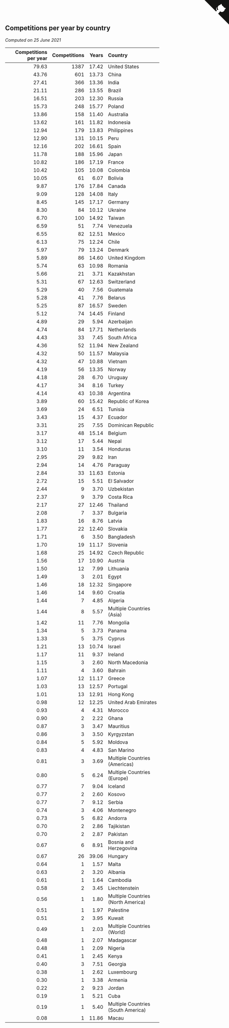 ## Competitions per year by country

*Computed on 25 June 2021*

| Competitions per year | Competitions | Years | Country |
| ---: | ---: | ---: | :--- |
| 79.63 | 1387 | 17.42 | United States |
| 43.76 | 601 | 13.73 | China |
| 27.41 | 366 | 13.36 | India |
| 21.11 | 286 | 13.55 | Brazil |
| 16.51 | 203 | 12.30 | Russia |
| 15.73 | 248 | 15.77 | Poland |
| 13.86 | 158 | 11.40 | Australia |
| 13.62 | 161 | 11.82 | Indonesia |
| 12.94 | 179 | 13.83 | Philippines |
| 12.90 | 131 | 10.15 | Peru |
| 12.16 | 202 | 16.61 | Spain |
| 11.78 | 188 | 15.96 | Japan |
| 10.82 | 186 | 17.19 | France |
| 10.42 | 105 | 10.08 | Colombia |
| 10.05 | 61 | 6.07 | Bolivia |
| 9.87 | 176 | 17.84 | Canada |
| 9.09 | 128 | 14.08 | Italy |
| 8.45 | 145 | 17.17 | Germany |
| 8.30 | 84 | 10.12 | Ukraine |
| 6.70 | 100 | 14.92 | Taiwan |
| 6.59 | 51 | 7.74 | Venezuela |
| 6.55 | 82 | 12.51 | Mexico |
| 6.13 | 75 | 12.24 | Chile |
| 5.97 | 79 | 13.24 | Denmark |
| 5.89 | 86 | 14.60 | United Kingdom |
| 5.74 | 63 | 10.98 | Romania |
| 5.66 | 21 | 3.71 | Kazakhstan |
| 5.31 | 67 | 12.63 | Switzerland |
| 5.29 | 40 | 7.56 | Guatemala |
| 5.28 | 41 | 7.76 | Belarus |
| 5.25 | 87 | 16.57 | Sweden |
| 5.12 | 74 | 14.45 | Finland |
| 4.89 | 29 | 5.94 | Azerbaijan |
| 4.74 | 84 | 17.71 | Netherlands |
| 4.43 | 33 | 7.45 | South Africa |
| 4.36 | 52 | 11.94 | New Zealand |
| 4.32 | 50 | 11.57 | Malaysia |
| 4.32 | 47 | 10.88 | Vietnam |
| 4.19 | 56 | 13.35 | Norway |
| 4.18 | 28 | 6.70 | Uruguay |
| 4.17 | 34 | 8.16 | Turkey |
| 4.14 | 43 | 10.38 | Argentina |
| 3.89 | 60 | 15.42 | Republic of Korea |
| 3.69 | 24 | 6.51 | Tunisia |
| 3.43 | 15 | 4.37 | Ecuador |
| 3.31 | 25 | 7.55 | Dominican Republic |
| 3.17 | 48 | 15.14 | Belgium |
| 3.12 | 17 | 5.44 | Nepal |
| 3.10 | 11 | 3.54 | Honduras |
| 2.95 | 29 | 9.82 | Iran |
| 2.94 | 14 | 4.76 | Paraguay |
| 2.84 | 33 | 11.63 | Estonia |
| 2.72 | 15 | 5.51 | El Salvador |
| 2.44 | 9 | 3.70 | Uzbekistan |
| 2.37 | 9 | 3.79 | Costa Rica |
| 2.17 | 27 | 12.46 | Thailand |
| 2.08 | 7 | 3.37 | Bulgaria |
| 1.83 | 16 | 8.76 | Latvia |
| 1.77 | 22 | 12.40 | Slovakia |
| 1.71 | 6 | 3.50 | Bangladesh |
| 1.70 | 19 | 11.17 | Slovenia |
| 1.68 | 25 | 14.92 | Czech Republic |
| 1.56 | 17 | 10.90 | Austria |
| 1.50 | 12 | 7.99 | Lithuania |
| 1.49 | 3 | 2.01 | Egypt |
| 1.46 | 18 | 12.32 | Singapore |
| 1.46 | 14 | 9.60 | Croatia |
| 1.44 | 7 | 4.85 | Algeria |
| 1.44 | 8 | 5.57 | Multiple Countries (Asia) |
| 1.42 | 11 | 7.76 | Mongolia |
| 1.34 | 5 | 3.73 | Panama |
| 1.33 | 5 | 3.75 | Cyprus |
| 1.21 | 13 | 10.74 | Israel |
| 1.17 | 11 | 9.37 | Ireland |
| 1.15 | 3 | 2.60 | North Macedonia |
| 1.11 | 4 | 3.60 | Bahrain |
| 1.07 | 12 | 11.17 | Greece |
| 1.03 | 13 | 12.57 | Portugal |
| 1.01 | 13 | 12.91 | Hong Kong |
| 0.98 | 12 | 12.25 | United Arab Emirates |
| 0.93 | 4 | 4.31 | Morocco |
| 0.90 | 2 | 2.22 | Ghana |
| 0.87 | 3 | 3.47 | Mauritius |
| 0.86 | 3 | 3.50 | Kyrgyzstan |
| 0.84 | 5 | 5.92 | Moldova |
| 0.83 | 4 | 4.83 | San Marino |
| 0.81 | 3 | 3.69 | Multiple Countries (Americas) |
| 0.80 | 5 | 6.24 | Multiple Countries (Europe) |
| 0.77 | 7 | 9.04 | Iceland |
| 0.77 | 2 | 2.60 | Kosovo |
| 0.77 | 7 | 9.12 | Serbia |
| 0.74 | 3 | 4.06 | Montenegro |
| 0.73 | 5 | 6.82 | Andorra |
| 0.70 | 2 | 2.86 | Tajikistan |
| 0.70 | 2 | 2.87 | Pakistan |
| 0.67 | 6 | 8.91 | Bosnia and Herzegovina |
| 0.67 | 26 | 39.06 | Hungary |
| 0.64 | 1 | 1.57 | Malta |
| 0.63 | 2 | 3.20 | Albania |
| 0.61 | 1 | 1.64 | Cambodia |
| 0.58 | 2 | 3.45 | Liechtenstein |
| 0.56 | 1 | 1.80 | Multiple Countries (North America) |
| 0.51 | 1 | 1.97 | Palestine |
| 0.51 | 2 | 3.95 | Kuwait |
| 0.49 | 1 | 2.03 | Multiple Countries (World) |
| 0.48 | 1 | 2.07 | Madagascar |
| 0.48 | 1 | 2.09 | Nigeria |
| 0.41 | 1 | 2.45 | Kenya |
| 0.40 | 3 | 7.51 | Georgia |
| 0.38 | 1 | 2.62 | Luxembourg |
| 0.30 | 1 | 3.38 | Armenia |
| 0.22 | 2 | 9.23 | Jordan |
| 0.19 | 1 | 5.21 | Cuba |
| 0.19 | 1 | 5.40 | Multiple Countries (South America) |
| 0.08 | 1 | 11.86 | Macau |


<a href="https://github.com/jonatanklosko/wca_statistics" class="github-corner" aria-label="View source on Github"><svg width="80" height="80" viewBox="0 0 250 250" style="fill:#151513; color:#fff; position: absolute; top: 0; border: 0; right: 0;" aria-hidden="true"><path d="M0,0 L115,115 L130,115 L142,142 L250,250 L250,0 Z"></path><path d="M128.3,109.0 C113.8,99.7 119.0,89.6 119.0,89.6 C122.0,82.7 120.5,78.6 120.5,78.6 C119.2,72.0 123.4,76.3 123.4,76.3 C127.3,80.9 125.5,87.3 125.5,87.3 C122.9,97.6 130.6,101.9 134.4,103.2" fill="currentColor" style="transform-origin: 130px 106px;" class="octo-arm"></path><path d="M115.0,115.0 C114.9,115.1 118.7,116.5 119.8,115.4 L133.7,101.6 C136.9,99.2 139.9,98.4 142.2,98.6 C133.8,88.0 127.5,74.4 143.8,58.0 C148.5,53.4 154.0,51.2 159.7,51.0 C160.3,49.4 163.2,43.6 171.4,40.1 C171.4,40.1 176.1,42.5 178.8,56.2 C183.1,58.6 187.2,61.8 190.9,65.4 C194.5,69.0 197.7,73.2 200.1,77.6 C213.8,80.2 216.3,84.9 216.3,84.9 C212.7,93.1 206.9,96.0 205.4,96.6 C205.1,102.4 203.0,107.8 198.3,112.5 C181.9,128.9 168.3,122.5 157.7,114.1 C157.9,116.9 156.7,120.9 152.7,124.9 L141.0,136.5 C139.8,137.7 141.6,141.9 141.8,141.8 Z" fill="currentColor" class="octo-body"></path></svg></a><style>.github-corner:hover .octo-arm{animation:octocat-wave 560ms ease-in-out}@keyframes octocat-wave{0%,100%{transform:rotate(0)}20%,60%{transform:rotate(-25deg)}40%,80%{transform:rotate(10deg)}}@media (max-width:500px){.github-corner:hover .octo-arm{animation:none}.github-corner .octo-arm{animation:octocat-wave 560ms ease-in-out}}</style>
